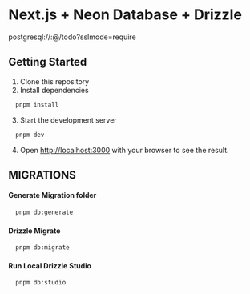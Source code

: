 # Next.js + Neon Database + Drizzle
postgresql://<username>:<password>@<database>/todo?sslmode=require



## Getting Started
1. Clone this repository
2. Install dependencies
```bash
  pnpm install
```
3. Start the development server
```bash
  pnpm dev
```
4. Open [http://localhost:3000](http://localhost:3000) with your browser to see the result.



## MIGRATIONS 

#### Generate Migration folder
```bash
  pnpm db:generate
```

#### Drizzle Migrate
```bash
  pnpm db:migrate
```

#### Run Local Drizzle Studio
```bash
  pnpm db:studio
```





